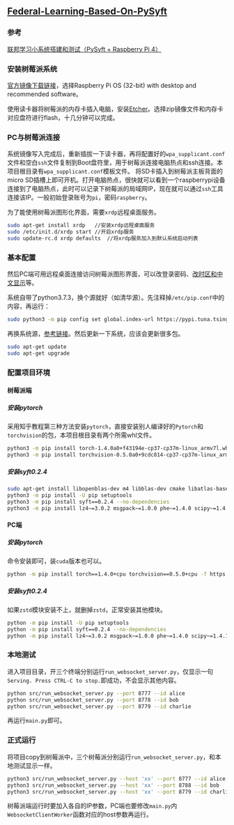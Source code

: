 ## [Federal-Learning-Based-On-PySyft](https://github.com/lfalive/Federal-Learning-Based-On-PySyft)

### 参考

[联邦学习小系统搭建和测试（PySyft + Raspberry Pi 4）](https://zhuanlan.zhihu.com/p/181733116)

### 安装树莓派系统

[官方镜像下载链接](https://www.raspberrypi.org/downloads/raspberry-pi-os/)，选择Raspberry Pi OS (32-bit) with desktop and recommended software。

使用读卡器将树莓派的内存卡插入电脑，安装[Etcher](https://www.balena.io/etcher/)。选择zip镜像文件和内存卡对应盘符进行flash，十几分钟可以完成。

### PC与树莓派连接

系统镜像写入完成后，重新插拔一下读卡器，再将配置好的`wpa_supplicant.conf`文件和空白`ssh`文件复制到Boot盘符里，用于树莓派连接电脑热点和ssh连接。本项目根目录有`wpa_supplicant.conf`模板文件。
将SD卡插入到树莓派主板背面的micro SD插槽上即可开机。打开电脑热点，很快就可以看到一个raspberrypi设备连接到了电脑热点，此时可以记录下树莓派的局域网IP，现在就可以通过`ssh`工具连接该IP。一般初始登录账号为`pi`，密码`raspberry`。

为了能使用树莓派图形化界面，需要`xrdp`远程桌面服务。

```bash
sudo apt-get install xrdp 	//安装xrdp远程桌面服务
sudo /etc/init.d/xrdp start //开启xrdp服务
sudo update-rc.d xrdp defaults 	//将xrdp服务加入到默认系统启动列表
```

### 基本配置

然后PC端可用远程桌面连接访问树莓派图形界面，可以改登录密码、[改时区和中文显示](https://blog.csdn.net/qq_41204464/article/details/82941496)等。

系统自带了python3.7.3，换个源就好（如清华源）。先注释掉`/etc/pip.conf`中的内容，再运行：

```bash
sudo python3 -m pip config set global.index-url https://pypi.tuna.tsinghua.edu.cn/simple
```

再换系统源，[参考链接](https://mirrors.tuna.tsinghua.edu.cn/help/raspbian/)。然后更新一下系统，应该会更新很多包。

```bash
sudo apt-get update
sudo apt-get upgrade
```

### 配置项目环境

#### 树莓派端

##### 安装pytorch

采用知乎教程第三种方法安装`pytorch`，直接安装别人编译好的`Pytorch`和`torchvision`的包，本项目根目录有两个所需whl文件。

```bash
python3 -m pip install torch-1.4.0a0+f43194e-cp37-cp37m-linux_armv7l.whl
python3 -m pip install torchvision-0.5.0a0+9cdc814-cp37-cp37m-linux_armv7l.whl
```

##### 安装syft0.2.4

```bash
sudo apt-get install libopenblas-dev m4 libblas-dev cmake libatlas-base-dev gfortran libffi-dev libavformat-dev libavdevice-dev libjpeg-dev
python3 -m pip install -U pip setuptools
python3 -m pip install syft==0.2.4 --no-dependencies
python3 -m pip install lz4~=3.0.2 msgpack~=1.0.0 phe~=1.4.0 scipy~=1.4.1 syft-proto~=0.2.5.a1 tblib~=1.6.0 websocket-client~=0.57.0 websockets~=8.1.0 zstd~=1.4.4.0 Flask~=1.1.1 tornado==4.5.3 flask-socketio~=4.2.1 lz4~=3.0.2 Pillow~=6.2.2 requests~=2.22.0 numpy~=1.18.1
```

#### PC端

##### 安装pytorch

命令安装即可，装`cuda`版本也可以。

```bash
python -m pip install torch==1.4.0+cpu torchvision==0.5.0+cpu -f https://download.pytorch.org/whl/torch_stable.html
```

##### 安装syft0.2.4

如果`zstd`模块安装不上，就删掉`zstd`，正常安装其他模块。

```bash
python -m pip install -U pip setuptools
python -m pip install syft==0.2.4 --no-dependencies
python -m pip install lz4~=3.0.2 msgpack~=1.0.0 phe~=1.4.0 scipy~=1.4.1 syft-proto~=0.2.5.a1 tblib~=1.6.0 websocket-client~=0.57.0 websockets~=8.1.0 zstd~=1.4.4.0 Flask~=1.1.1 tornado==4.5.3 flask-socketio~=4.2.1 lz4~=3.0.2 Pillow~=6.2.2 requests~=2.22.0 numpy~=1.18.1
```

### 本地测试

进入项目目录，开三个终端分别运行`run_websocket_server.py`，仅显示一句`Serving. Press CTRL-C to stop.`即成功，不会显示其他内容。

```bash
python src/run_websocket_server.py --port 8777 --id alice
python src/run_websocket_server.py --port 8778 --id bob
python src/run_websocket_server.py --port 8779 --id charlie
```

再运行`main.py`即可。

### 正式运行

将项目copy到树莓派中，三个树莓派分别运行`run_websocket_server.py`，和本地测试显示一样。

```bash
python3 src/run_websocket_server.py --host 'xx' --port 8777 --id alice
python3 src/run_websocket_server.py --host 'xx' --port 8788 --id bob
python3 src/run_websocket_server.py --host 'xx' --port 8779 --id charlie
```

树莓派端运行时要加入各自的IP参数，PC端也要修改`main.py`内`WebsocketClientWorker`函数对应的host参数再运行。